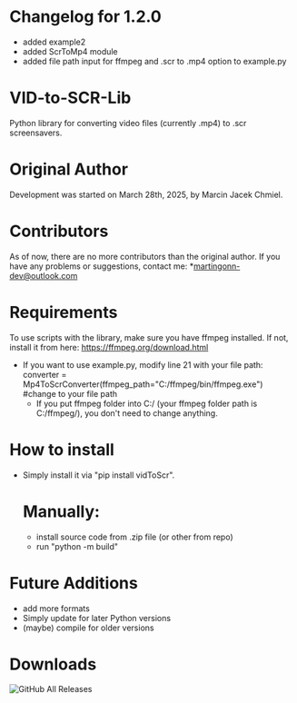 # Changelog for 1.2.0
* added example2
* added ScrToMp4 module
* added file path input for ffmpeg and .scr to .mp4 option to example.py
# VID-to-SCR-Lib
Python library for converting video files (currently .mp4) to .scr screensavers.
# Original Author 
Development was started on March 28th, 2025, by Marcin Jacek Chmiel.
# Contributors 
As of now, there are no more contributors than the original author.
If you have any problems or suggestions, contact me: *martingonn-dev@outlook.com
# Requirements
To use scripts with the library, make sure you have ffmpeg installed. If not, install it from here: https://ffmpeg.org/download.html
  * If you want to use example.py, modify line 21 with your file path: 
    converter = Mp4ToScrConverter(ffmpeg_path="C:/ffmpeg/bin/ffmpeg.exe") #change to your file path
    * If you put ffmpeg folder into C:/ (your ffmpeg folder path is C:/ffmpeg/), you don't need to change anything.
# How to install
* Simply install it via "pip install vidToScr".
  # Manually:
  * install source code from .zip file (or other from repo)
  * run "python -m build"
# Future Additions
* add more formats
* Simply update for later Python versions
* (maybe) compile for older versions
# Downloads
![GitHub All Releases](https://img.shields.io/github/downloads/Martingonn/MP4-to-SCR-lib/total)
